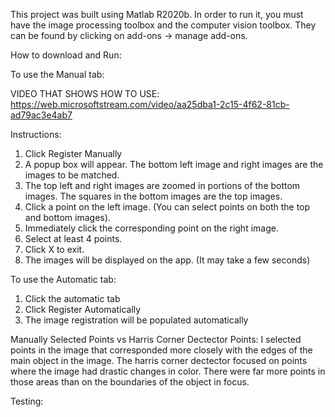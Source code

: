 
This project was built using Matlab R2020b. In order to run it, you must have the  image processing toolbox and the computer vision toolbox. They can be found by clicking on add-ons -> manage add-ons. 

How to download and Run:



To use the Manual tab:

VIDEO THAT SHOWS HOW TO USE:
https://web.microsoftstream.com/video/aa25dba1-2c15-4f62-81cb-ad79ac3e4ab7

Instructions:

1. Click Register Manually
2. A popup box will appear. The bottom left image and right images are the images to be matched. 
3. The top left and right images are zoomed in portions of the bottom images. The squares in the bottom images are the top images.
4. Click a point on the left image. (You can select points on both the top and bottom images).
5. Immediately click the corresponding point on the right image. 
6. Select at least 4 points. 
7. Click X to exit. 
8. The images will be displayed on the app. (It may take a few seconds)


To use the Automatic tab:

1. Click the automatic tab
2. Click Register Automatically
3. The image registration will be populated automatically


Manually Selected Points vs Harris Corner Dectector Points:
I selected points in the image that corresponded more closely with the edges of the main object in the image. The harris corner dectector focused on points where the image had drastic changes in color. There were far more points in those areas than on the boundaries of the object in focus.

Testing:


